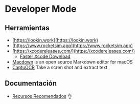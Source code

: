 # Developer Mode

## Herramientas


* [https://lookin.work](https://lookin.work)
* [https://www.rocketsim.app](https://www.rocketsim.app)
* [https://xcodereleases.com/](https://xcodereleases.com/)
	* [Faster Xcode Download ](https://medium.com/developerinsider/download-xcode-and-other-developer-tools-up-to-16-times-faster-49997fe708f2)
* [Macdown](https://macdown.uranusjr.com) is an open source Markdown editor for macOS
* [CaptuOCR](https://github.com/carlos-chaguendo/capture-ocr) Take a scren shot and extract text


## Documentación

* [Recursos Recomendados](recursos.md) :ok_hand: 